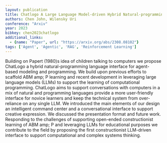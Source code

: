 ```yaml
---
layout: publication
title: Chatlogo A Large Language Model-driven Hybrid Natural-programming Language Interface For Agent-based Modeling And Programming
authors: Chen John, Wilensky Uri
conference: "Arxiv"
year: 2023
bibkey: chen2023chatlogo
additional_links:
  - {name: "Paper", url: "https://arxiv.org/abs/2308.08102"}
tags: ['Agent', 'Agentic', 'RAG', 'Reinforcement Learning']
---
```

Building on Papert (1980)s idea of children talking to computers we propose ChatLogo a hybrid natural-programming language interface for agent-based modeling and programming. We build upon previous efforts to scaffold ABM amp; P learning and recent development in leveraging large language models (LLMs) to support the learning of computational programming. ChatLogo aims to support conversations with computers in a mix of natural and programming languages provide a more user-friendly interface for novice learners and keep the technical system from over-reliance on any single LLM. We introduced the main elements of our design an intelligent command center and a conversational interface to support creative expression. We discussed the presentation format and future work. Responding to the challenges of supporting open-ended constructionist learning of ABM amp; P and leveraging LLMs for educational purposes we contribute to the field by proposing the first constructionist LLM-driven interface to support computational and complex systems thinking.
